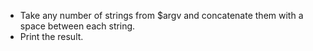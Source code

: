 * Take any number of strings from $argv and concatenate them with a space between each string.
 * Print the result.
